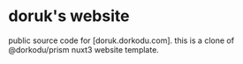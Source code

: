 # doruk's website

public source code for [doruk.dorkodu.com].
this is a clone of @dorkodu/prism nuxt3 website template.
